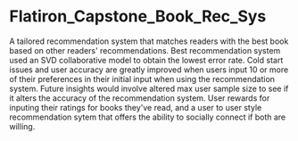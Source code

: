 # Flatiron_Capstone_Book_Rec_Sys
A tailored recommendation system that matches readers with the best book based on other readers' recommendations.
Best recommendation system used an SVD collaborative model to obtain the lowest error rate.
Cold start issues and user accuracy are greatly improved when users input 10 or more of their preferences in their initial input when using the recommendation system.
Future insights would involve altered max user sample size to see if it alters the accuracy of the recommendation system. User rewards for inputing their ratings for books they've read, and a user to user style recommendation sytem that offers the ability to socially connect if both are willing.
